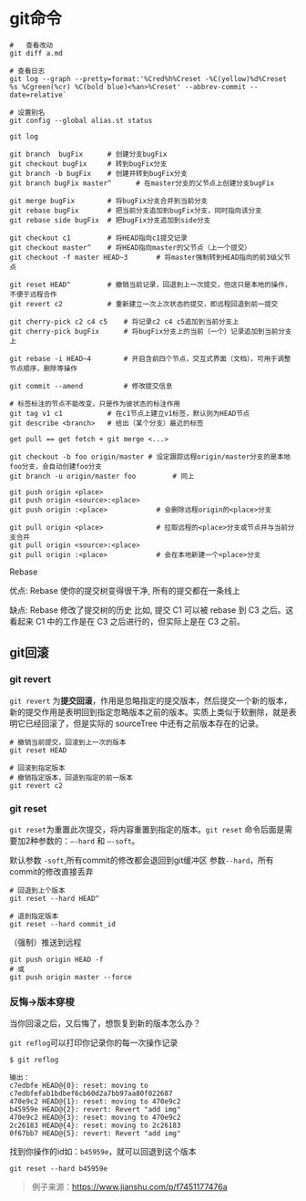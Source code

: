 # git命令

```shell
# 	查看改动
git diff a.md

# 查看日志
git log --graph --pretty=format:'%Cred%h%Creset -%C(yellow)%d%Creset %s %Cgreen(%cr) %C(bold blue)<%an>%Creset' --abbrev-commit --date=relative`

# 设置别名
git config --global alias.st status
```



```shell
git log

git branch  bugFix      # 创建分支bugFix
git checkout bugFix     # 转到bugFix分支
git branch -b bugFix    # 创建并转到bugFix分支
git branch bugFix master^      # 在master分支的父节点上创建分支bugFix

git merge bugFix        # 将bugFix分支合并到当前分支
git rebase bugFix       # 把当前分支追加到bugFix分支，同时指向该分支
git rebase side bugFix  # 把bugFix分支追加到side分支

git checkout c1         # 将HEAD指向c1提交记录
git checkout master^    # 将HEAD指向master的父节点（上一个提交）
git checkout -f master HEAD~3       # 将master强制转到HEAD指向的前3级父节点

git reset HEAD^         # 撤销当前记录，回退到上一次提交，但这只是本地的操作，不便于远程合作
git revert c2           # 重新建立一次上次状态的提交，即远程回退到前一提交

git cherry-pick c2 c4 c5    # 将记录c2 c4 c5追加到当前分支上
git cherry-pick bugFix      # 将bugFix分支上的当前（一个）记录追加到当前分支上

git rebase -i HEAD~4        # 开启含前四个节点，交互式界面（文档），可用于调整节点顺序，删除等操作

git commit --amend          # 修改提交信息

# 标签标注的节点不能改变，只是作为彼状态的标注作用
git tag v1 c1           # 在c1节点上建立v1标签，默认则为HEAD节点
git describe <branch>   # 给出（某个分支）最近的标签

get pull == get fetch + git merge <...>

git checkout -b foo origin/master # 设定跟踪远程origin/master分支的是本地foo分支，会自动创建foo分支
git branch -u origin/master foo         # 同上

git push origin <place>
git push origin <source>:<place>
git push origin :<place>            # 会删除远程origin的<place>分支

git pull origin <place>             # 拉取远程的<place>分支或节点并与当前分支合并
git pull origin <source>:<place>
git pull origin :<place>            # 会在本地新建一个<place>分支
```
Rebase

优点:
Rebase 使你的提交树变得很干净, 所有的提交都在一条线上

缺点:
Rebase 修改了提交树的历史
比如, 提交 C1 可以被 rebase 到 C3 之后。这看起来 C1 中的工作是在 C3 之后进行的，但实际上是在 C3 之前。

## git回滚

### git revert

`git revert` 为**提交回滚**，作用是忽略指定的提交版本，然后提交一个新的版本，新的提交作用是表明回到指定忽略版本之前的版本。实质上类似于软删除，就是表明它已经回滚了，但是实际的 sourceTree 中还有之前版本存在的记录。

```shell
# 撤销当前提交，回滚到上一次的版本
git reset HEAD

# 回滚到指定版本
# 撤销指定版本，回退到指定的前一版本
git revert c2
```

### git reset

`git reset`为重置此次提交，将内容重置到指定的版本。`git reset` 命令后面是需要加2种参数的：`–-hard` 和 `–-soft`。

默认参数 `-soft`,所有commit的修改都会退回到git缓冲区
参数`--hard`，所有commit的修改直接丢弃

```shell
# 回退到上个版本
git reset --hard HEAD^

# 退到指定版本
git reset --hard commit_id
```

（强制）推送到远程

```shell
git push origin HEAD -f
# 或
git push origin master --force
```

### 反悔->版本穿梭

当你回滚之后，又后悔了，想恢复到新的版本怎么办？

`git reflog`可以打印你记录你的每一次操作记录

```shell
$ git reflog

输出：
c7edbfe HEAD@{0}: reset: moving to c7edbfefab1bdbef6cb60d2a7bb97aa80f022687
470e9c2 HEAD@{1}: reset: moving to 470e9c2
b45959e HEAD@{2}: revert: Revert "add img"
470e9c2 HEAD@{3}: reset: moving to 470e9c2
2c26183 HEAD@{4}: reset: moving to 2c26183
0f67bb7 HEAD@{5}: revert: Revert "add img"
```

找到你操作的id如：`b45959e`，就可以回退到这个版本

```shell
git reset --hard b45959e
```

>   例子来源：https://www.jianshu.com/p/f7451177476a